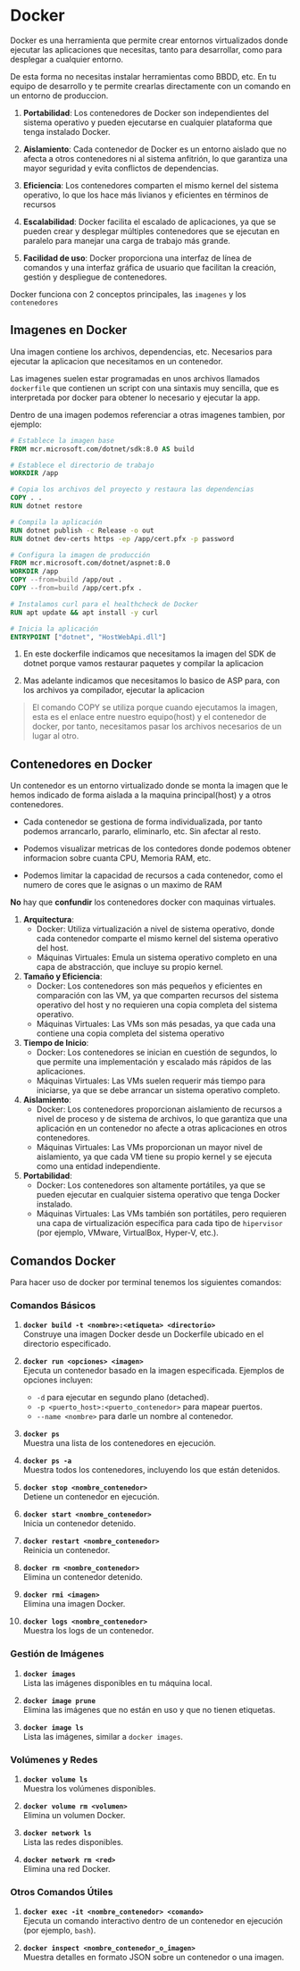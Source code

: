 # Docker
Docker es una herramienta que permite crear entornos virtualizados donde ejecutar las aplicaciones que necesitas, tanto para desarrollar, como para desplegar a cualquier entorno. 

De esta forma no necesitas instalar herramientas como BBDD, etc. En tu equipo de desarrollo y te permite crearlas directamente con un comando en un entorno de produccion.

1. **Portabilidad**: Los contenedores de Docker son independientes del sistema operativo y pueden ejecutarse en cualquier plataforma que tenga instalado Docker.

2. **Aislamiento**: Cada contenedor de Docker es un entorno aislado que no afecta a otros contenedores ni al sistema anfitrión, lo que garantiza una mayor seguridad y evita conflictos de dependencias.

3. **Eficiencia**: Los contenedores comparten el mismo kernel del sistema operativo, lo que los hace más livianos y eficientes en términos de recursos

4. **Escalabilidad**: Docker facilita el escalado de aplicaciones, ya que se pueden crear y desplegar múltiples contenedores que se ejecutan en paralelo para manejar una carga de trabajo más grande.

5. **Facilidad de uso**: Docker proporciona una interfaz de línea de comandos y una interfaz gráfica de usuario que facilitan la creación, gestión y despliegue de contenedores.


Docker funciona con 2 conceptos principales, las `imagenes` y los `contenedores`

## Imagenes en Docker
Una imagen contiene los archivos, dependencias, etc. Necesarios para ejecutar la aplicacion que necesitamos en un contenedor.

Las imagenes suelen estar programadas en unos archivos llamados `dockerfile` que contienen un script con una sintaxis muy sencilla, que es interpretada por docker para obtener lo necesario y ejecutar la app.

Dentro de una imagen podemos referenciar a otras imagenes tambien, por ejemplo:

```dockerfile
# Establece la imagen base
FROM mcr.microsoft.com/dotnet/sdk:8.0 AS build

# Establece el directorio de trabajo
WORKDIR /app

# Copia los archivos del proyecto y restaura las dependencias
COPY . .
RUN dotnet restore

# Compila la aplicación
RUN dotnet publish -c Release -o out
RUN dotnet dev-certs https -ep /app/cert.pfx -p password

# Configura la imagen de producción
FROM mcr.microsoft.com/dotnet/aspnet:8.0
WORKDIR /app
COPY --from=build /app/out .
COPY --from=build /app/cert.pfx .

# Instalamos curl para el healthcheck de Docker
RUN apt update && apt install -y curl

# Inicia la aplicación
ENTRYPOINT ["dotnet", "HostWebApi.dll"]
```
1. En este dockerfile indicamos que necesitamos la imagen del SDK de dotnet porque vamos restaurar paquetes y compilar la aplicacion

2. Mas adelante indicamos que necesitamos lo basico de ASP para, con los archivos ya compilador, ejecutar la aplicacion

> El comando COPY se utiliza porque cuando ejecutamos la imagen, esta es el enlace entre nuestro equipo(host) y el contenedor de docker, por tanto, necesitamos pasar los archivos necesarios de un lugar al otro.


## Contenedores en Docker
Un contenedor es un entorno virtualizado donde se monta la imagen que le hemos indicado de forma aislada a la maquina principal(host) y a otros contenedores.

- Cada contenedor se gestiona de forma individualizada, por tanto podemos arrancarlo, pararlo, eliminarlo, etc. Sin afectar al resto.

- Podemos visualizar metricas de los contedores donde podemos obtener informacion sobre cuanta CPU, Memoria RAM, etc.

- Podemos limitar la capacidad de recursos a cada contenedor, como el numero de cores que le asignas o un maximo de RAM

**No** hay que **confundir** los contenedores docker con maquinas virtuales.

1. **Arquitectura**:
   - Docker: Utiliza virtualización a nivel de sistema operativo, donde cada contenedor comparte el mismo kernel del sistema operativo del host.
   - Máquinas Virtuales: Emula un sistema operativo completo en una capa de abstracción, que incluye su propio kernel.
2. **Tamaño y Eficiencia**:
   - Docker: Los contenedores son más pequeños y eficientes en comparación con las VM, ya que comparten recursos del sistema operativo del host y no requieren una copia completa del sistema operativo.
   - Máquinas Virtuales: Las VMs son más pesadas, ya que cada una contiene una copia completa del sistema operativo
3. **Tiempo de Inicio**:
   - Docker: Los contenedores se inician en cuestión de segundos, lo que permite una implementación y escalado más rápidos de las aplicaciones.
   - Máquinas Virtuales: Las VMs suelen requerir más tiempo para iniciarse, ya que se debe arrancar un sistema operativo completo.
4. **Aislamiento**:
   - Docker: Los contenedores proporcionan aislamiento de recursos a nivel de proceso y de sistema de archivos, lo que garantiza que una aplicación en un contenedor no afecte a otras aplicaciones en otros contenedores.
   - Máquinas Virtuales: Las VMs proporcionan un mayor nivel de aislamiento, ya que cada VM tiene su propio kernel y se ejecuta como una entidad independiente.
5. **Portabilidad**:
   - Docker: Los contenedores son altamente portátiles, ya que se pueden ejecutar en cualquier sistema operativo que tenga Docker instalado.
   - Máquinas Virtuales: Las VMs también son portátiles, pero requieren una capa de virtualización específica para cada tipo de `hipervisor` (por ejemplo, VMware, VirtualBox, Hyper-V, etc.).

## Comandos Docker
Para hacer uso de docker por terminal tenemos los siguientes comandos:

### Comandos Básicos
1. **`docker build -t <nombre>:<etiqueta> <directorio>`**  
   Construye una imagen Docker desde un Dockerfile ubicado en el directorio especificado.

1. **`docker run <opciones> <imagen>`**  
   Ejecuta un contenedor basado en la imagen especificada. Ejemplos de opciones incluyen:
   - `-d` para ejecutar en segundo plano (detached).
   - `-p <puerto_host>:<puerto_contenedor>` para mapear puertos.
   - `--name <nombre>` para darle un nombre al contenedor.

1. **`docker ps`**  
   Muestra una lista de los contenedores en ejecución.

1. **`docker ps -a`**  
   Muestra todos los contenedores, incluyendo los que están detenidos.

1. **`docker stop <nombre_contenedor>`**  
   Detiene un contenedor en ejecución.

1. **`docker start <nombre_contenedor>`**  
   Inicia un contenedor detenido.

1. **`docker restart <nombre_contenedor>`**  
   Reinicia un contenedor.

1. **`docker rm <nombre_contenedor>`**  
    Elimina un contenedor detenido.

1. **`docker rmi <imagen>`**  
    Elimina una imagen Docker.

1. **`docker logs <nombre_contenedor>`**  
    Muestra los logs de un contenedor.

### Gestión de Imágenes

1. **`docker images`**  
   Lista las imágenes disponibles en tu máquina local.

2. **`docker image prune`**  
   Elimina las imágenes que no están en uso y que no tienen etiquetas.

3. **`docker image ls`**  
   Lista las imágenes, similar a `docker images`.

### Volúmenes y Redes

1. **`docker volume ls`**  
   Muestra los volúmenes disponibles.

2. **`docker volume rm <volumen>`**  
   Elimina un volumen Docker.

3. **`docker network ls`**  
   Lista las redes disponibles.

4. **`docker network rm <red>`**  
   Elimina una red Docker.

### Otros Comandos Útiles

1. **`docker exec -it <nombre_contenedor> <comando>`**  
   Ejecuta un comando interactivo dentro de un contenedor en ejecución (por ejemplo, `bash`).

2. **`docker inspect <nombre_contenedor_o_imagen>`**  
   Muestra detalles en formato JSON sobre un contenedor o una imagen.
